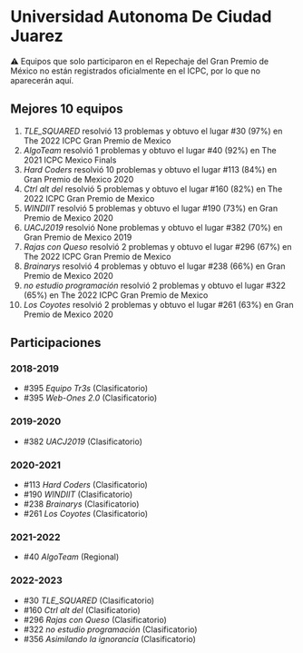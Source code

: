 # Universidad Autonoma De Ciudad Juarez

:warning: Equipos que solo participaron en el Repechaje del Gran Premio de México no están registrados oficialmente en el ICPC, por lo que no aparecerán aquí.

## Mejores 10 equipos

1. _TLE_SQUARED_ resolvió 13 problemas y obtuvo el lugar #30 (97%) en The 2022 ICPC Gran Premio de Mexico
1. _AlgoTeam_ resolvió 1 problemas y obtuvo el lugar #40 (92%) en The 2021 ICPC Mexico Finals
1. _Hard Coders_ resolvió 10 problemas y obtuvo el lugar #113 (84%) en Gran Premio de Mexico 2020
1. _Ctrl alt del_ resolvió 5 problemas y obtuvo el lugar #160 (82%) en The 2022 ICPC Gran Premio de Mexico
1. _WINDIIT_ resolvió 5 problemas y obtuvo el lugar #190 (73%) en Gran Premio de Mexico 2020
1. _UACJ2019_ resolvió None problemas y obtuvo el lugar #382 (70%) en Gran Premio de Mexico 2019
1. _Rajas con Queso_ resolvió 2 problemas y obtuvo el lugar #296 (67%) en The 2022 ICPC Gran Premio de Mexico
1. _Brainarys_ resolvió 4 problemas y obtuvo el lugar #238 (66%) en Gran Premio de Mexico 2020
1. _no estudio programación_ resolvió 2 problemas y obtuvo el lugar #322 (65%) en The 2022 ICPC Gran Premio de Mexico
1. _Los Coyotes_ resolvió 2 problemas y obtuvo el lugar #261 (63%) en Gran Premio de Mexico 2020

## Participaciones

### 2018-2019

- #395 _Equipo Tr3s_ (Clasificatorio)
- #395 _Web-Ones 2.0_ (Clasificatorio)

### 2019-2020

- #382 _UACJ2019_ (Clasificatorio)

### 2020-2021

- #113 _Hard Coders_ (Clasificatorio)
- #190 _WINDIIT_ (Clasificatorio)
- #238 _Brainarys_ (Clasificatorio)
- #261 _Los Coyotes_ (Clasificatorio)

### 2021-2022

- #40 _AlgoTeam_ (Regional)

### 2022-2023

- #30 _TLE_SQUARED_ (Clasificatorio)
- #160 _Ctrl alt del_ (Clasificatorio)
- #296 _Rajas con Queso_ (Clasificatorio)
- #322 _no estudio programación_ (Clasificatorio)
- #356 _Asimilando la ignorancia_ (Clasificatorio)



